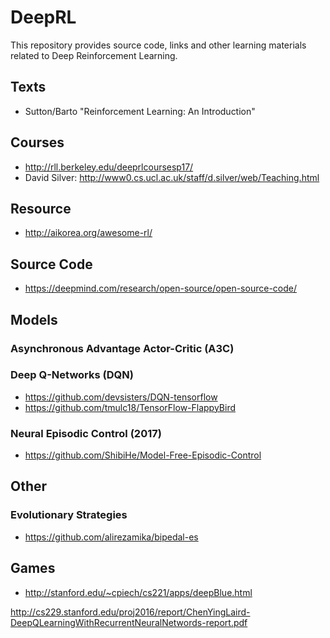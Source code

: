 # DeepRL

This repository provides source code, links and other learning materials related to Deep Reinforcement Learning.

## Texts

* Sutton/Barto "Reinforcement Learning: An Introduction"

## Courses

* http://rll.berkeley.edu/deeprlcoursesp17/
* David Silver: http://www0.cs.ucl.ac.uk/staff/d.silver/web/Teaching.html 


## Resource

* http://aikorea.org/awesome-rl/


## Source Code

* https://deepmind.com/research/open-source/open-source-code/


## Models

### Asynchronous Advantage Actor-Critic (A3C)



### Deep Q-Networks (DQN)


* https://github.com/devsisters/DQN-tensorflow
* https://github.com/tmulc18/TensorFlow-FlappyBird


### Neural Episodic Control (2017)

* https://github.com/ShibiHe/Model-Free-Episodic-Control


## Other

### Evolutionary Strategies

* https://github.com/alirezamika/bipedal-es


## Games

* http://stanford.edu/~cpiech/cs221/apps/deepBlue.html




http://cs229.stanford.edu/proj2016/report/ChenYingLaird-DeepQLearningWithRecurrentNeuralNetwords-report.pdf




